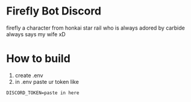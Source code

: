 # Firefly Bot Discord
firefly a character from honkai star rail who is always adored by carbide always says my wife xD

# How to build
1. create .env
2. in .env paste ur token like 
```
DISCORD_TOKEN=paste in here
```
